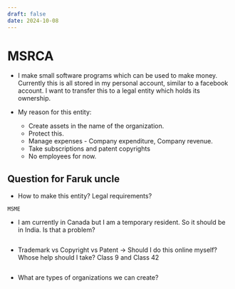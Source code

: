 ```yaml
---
draft: false 
date: 2024-10-08
---
```


# MSRCA


- I make small software programs which can be used to make money. Currently this is all stored in my personal account, similar to a facebook account. I want to transfer this to a legal entity which holds its ownership. 


- My reason for this entity:
    - Create assets in the name of the organization. 
    - Protect this. 
    - Manage expenses - Company expenditure, Company revenue. 
    - Take subscriptions and patent copyrights
    - No employees for now.

## Question for Faruk uncle

- How to make this entity? Legal requirements?

```
MSME 
```

- I am currently in Canada but I am a temporary resident. So it should be in India. Is that a problem?

```

```

- Trademark vs Copyright vs Patent -> Should I do this online myself? Whose help should I take? Class 9 and Class 42

```

```


- What are types of organizations we can create?

```

```
